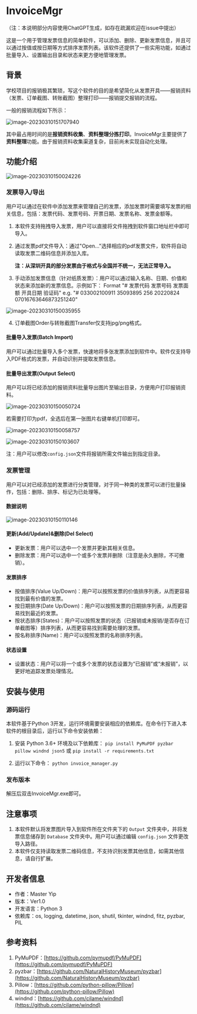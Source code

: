 # InvoiceMgr

（注：本说明部分内容使用ChatGPT生成，如存在疏漏欢迎在issue中提出）

这是一个用于管理发票信息的简单软件，可以添加、删除、更新发票信息，并且可以通过按值或按日期等方式排序发票列表。该软件还提供了一些实用功能，如通过批量导入、设置输出目录和状态来更方便地管理发票。

## 背景

学校项目的报销极其繁琐，写这个软件的目的是希望简化从发票开具——报销资料（发票、订单截图、转账截图）整理打印——报销提交报销的流程。

一般的报销流程如下所示：

![image-20230310151707940](README.assets/image-20230310151707940.png)

其中最占用时间的是**报销资料收集**、**资料整理分拣打印**。InvoiceMgr主要提供了**资料整理**功能。由于报销资料收集渠道复杂，目前尚未实现自动化处理。

## 功能介绍

![image-20230310150024226](README.assets/image-20230310150024226.png)

### 发票导入/导出
用户可以通过在软件中添加发票来管理自己的发票，添加发票时需要填写发票的相关信息，包括：发票代码、发票号码、开票日期、发票名称、发票金额等。

1. 本软件支持拖拽导入发票，用户可以直接将文件拖拽到软件窗口地址栏中即可导入。

2. 通过发票pdf文件导入：通过"Open..."选择相应的pdf发票文件，软件将自动读取发票二维码信息并添加入库。

    **注：从深圳开具的部分发票由于格式与全国并不统一，无法正常导入。**

3. 手动添加发票信息（针对纸质发票）：用户可以通过输入名称、日期、价值和状态来添加新的发票信息。示例如下：
    Format "# 发票代码 发票号码 发票面额 开具日期 验证码"
    e.g. "# 033002100911 35093895 256 20220824 07016763646873251240"

![image-20230310150035955](README.assets/image-20230310150035955.png)

4. 订单截图Order与转账截图Transfer仅支持jpg/png格式。

#### 批量导入发票(Batch Import)
用户可以通过批量导入多个发票，快速地将多张发票添加到软件中。软件仅支持导入PDF格式的发票，并自动识别并提取发票信息。

#### 批量导出发票(Output Select)
用户可以将已经添加的报销资料批量导出图片至输出目录，方便用户打印报销资料。

![image-20230310150050724](README.assets/image-20230310150050724.png)

若需要打印为pdf，全选后在第一张图片右键单机打印即可。

![image-20230310150058757](README.assets/image-20230310150058757.png)

![image-20230310150103607](README.assets/image-20230310150103607.png)

注：用户可以修改`config.json`文件将报销所需文件输出到指定目录。

### 发票管理
用户可以对已经添加的发票进行分类管理，对于同一种类的发票可以进行批量操作，包括：删除、排序、标记为已处理等。

#### 数据说明

![image-20230310150110146](README.assets/image-20230310150110146.png)

#### 更新(Add/Update)&删除(Del Select)
-   更新发票：用户可以选中一个发票并更新其相关信息。
-   删除发票：用户可以选中一个或多个发票并删除（注意是永久删除，不可撤销）。
#### 发票排序
-   按值排序(Value Up/Down)：用户可以按照发票的价值排序列表，从而更容易找到最有价值的发票。
-   按日期排序(Date Up/Down)：用户可以按照发票的日期排序列表，从而更容易找到最近的发票。
-   按状态排序(States)：用户可以按照发票的状态（已报销或未报销/是否存在订单截图等）排序列表，从而更容易找到需要处理的发票。
-   按名称排序(Name)：用户可以按照发票的名称排序列表。
#### 状态设置
-   设置状态：用户可以将一个或多个发票的状态设置为“已报销”或“未报销”，以更好地追踪发票处理情况。

## 安装与使用

### 源码运行
本软件基于Python 3开发，运行环境需要安装相应的依赖库。在命令行下进入本软件的根目录后，运行以下命令安装依赖：

1.  安装 Python 3.6+ 环境及以下依赖库：
    `pip install PyMuPDF pyzbar pillow windnd json5`
    或
    `pip install -r requirements.txt`
    
2.  运行以下命令：
    `python invoice_manager.py`

### 发布版本
解压后双击InvoiceMgr.exe即可。

## 注意事项
1.  本软件默认将发票图片导入到软件所在文件夹下的 `Output` 文件夹中，并将发票信息储存到 `Database` 文件夹中。用户可以通过编辑 `config.json` 文件更改导入路径。
2.  本软件仅支持读取发票二维码信息，不支持识别发票其他信息，如需其他信息，请自行扩展。

## 开发者信息

-   作者：Master Yip
-   版本：Ver1.0
-   开发语言：Python 3
-   依赖库：os, logging, datetime, json, shutil, tkinter, windnd, fitz, pyzbar, PIL


## 参考资料
1.  PyMuPDF：[https://github.com/pymupdf/PyMuPDF](https://github.com/pymupdf/PyMuPDF)
2.  pyzbar：[https://github.com/NaturalHistoryMuseum/pyzbar](https://github.com/NaturalHistoryMuseum/pyzbar)
3.  Pillow：[https://github.com/python-pillow/Pillow](https://github.com/python-pillow/Pillow)
4.  windnd：[https://github.com/cilame/windnd](https://github.com/cilame/windnd)

